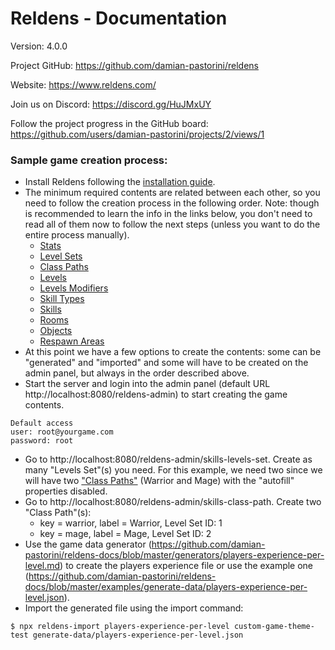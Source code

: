 # Reldens - Documentation

Version: 4.0.0

Project GitHub: https://github.com/damian-pastorini/reldens

Website: https://www.reldens.com/

Join us on Discord: https://discord.gg/HuJMxUY

Follow the project progress in the GitHub board: https://github.com/users/damian-pastorini/projects/2/views/1

### Sample game creation process:

- Install Reldens following the [installation guide](https://github.com/damian-pastorini/reldens-docs/blob/master/installation.md).
- The minimum required contents are related between each other, so you need to follow the creation process in the following order. Note: though is recommended to learn the info in the links below, you don't need to read all of them now to follow the next steps (unless you want to do the entire process manually).
  - [Stats](https://github.com/damian-pastorini/reldens-docs/blob/master/entities/stats.md)
  - [Level Sets](https://github.com/damian-pastorini/reldens-docs/blob/master/entities/levels-set.md)
  - [Class Paths](https://github.com/damian-pastorini/reldens-docs/blob/master/entities/class-path.md)
  - [Levels](https://github.com/damian-pastorini/reldens-docs/blob/master/entities/level.md)
  - [Levels Modifiers](https://github.com/damian-pastorini/reldens-docs/blob/master/entities/level-modifiers.md)
  - [Skill Types](https://github.com/damian-pastorini/reldens-docs/blob/master/entities/skill-types.md)
  - [Skills](https://github.com/damian-pastorini/reldens-docs/blob/master/entities/skill.md)
  - [Rooms](https://github.com/damian-pastorini/reldens-docs/blob/master/entities/rooms.md)
  - [Objects](https://github.com/damian-pastorini/reldens-docs/blob/master/entities/objects.md)
  - [Respawn Areas](https://github.com/damian-pastorini/reldens-docs/blob/master/entities/respawn-areas.md)
- At this point we have a few options to create the contents: some can be "generated" and "imported" and some will have to be created on the admin panel, but always in the order described above.
- Start the server and login into the admin panel (default URL http://localhost:8080/reldens-admin) to start creating the game contents.
```
Default access
user: root@yourgame.com
password: root
```


- Go to http://localhost:8080/reldens-admin/skills-levels-set.
Create as many "Levels Set"(s) you need. For this example, we need two since we will have two ["Class Paths"](https://github.com/damian-pastorini/reldens-docs/blob/master/entities/class-path.md) (Warrior and Mage) with the "autofill" properties disabled.
- Go to http://localhost:8080/reldens-admin/skills-class-path. Create two "Class Path"(s):
    - key = warrior, label = Warrior, Level Set ID: 1
    - key = mage, label = Mage, Level Set ID: 2
- Use the game data generator (https://github.com/damian-pastorini/reldens-docs/blob/master/generators/players-experience-per-level.md) to create the players experience file or use the example one (https://github.com/damian-pastorini/reldens-docs/blob/master/examples/generate-data/players-experience-per-level.json).
- Import the generated file using the import command:
```
$ npx reldens-import players-experience-per-level custom-game-theme-test generate-data/players-experience-per-level.json
```
